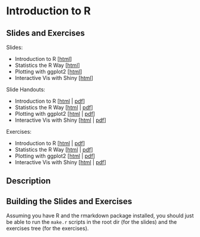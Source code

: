# Introduction to R


## Slides and Exercises

Slides: 

* Introduction to R           [[html](http://htmlpreview.github.com/?https://github.com/wrathematics/2015SFSURworkshop/blob/master/01-R.html)]
* Statistics the R Way        [[html](http://htmlpreview.github.com/?https://github.com/wrathematics/2015SFSURworkshop/blob/master/02-stats.html)]
* Plotting with ggplot2       [[html](http://htmlpreview.github.com/?https://github.com/wrathematics/2015SFSURworkshop/blob/master/03-ggplot2.html)]
* Interactive Vis with Shiny  [[html](http://htmlpreview.github.com/?https://github.com/wrathematics/2015SFSURworkshop/blob/master/04-shiny.html)]


Slide Handouts: 


* Introduction to R           [[html](http://htmlpreview.github.com/?https://github.com/wrathematics/2015SFSURworkshop/blob/master/01-R_handout.html)       | [pdf](https://github.com/wrathematics/2015SFSURworkshop/raw/master/01-R_handout.pdf)] 
* Statistics the R Way        [[html](http://htmlpreview.github.com/?https://github.com/wrathematics/2015SFSURworkshop/blob/master/02-stats_handout.html)   | [pdf](https://github.com/wrathematics/2015SFSURworkshop/raw/master/02-stats_handout.pdf)] 
* Plotting with ggplot2       [[html](http://htmlpreview.github.com/?https://github.com/wrathematics/2015SFSURworkshop/blob/master/03-ggplot2_handout.html) | [pdf](https://github.com/wrathematics/2015SFSURworkshop/raw/master/03-ggplot2_handout.pdf)]
* Interactive Vis with Shiny  [[html](http://htmlpreview.github.com/?https://github.com/wrathematics/2015SFSURworkshop/blob/master/04-shiny_handout.html)   | [pdf](https://github.com/wrathematics/2015SFSURworkshop/raw/master/04-shiny_handout.pdf)]


Exercises:

* Introduction to R           [[html](http://htmlpreview.github.com/?https://github.com/wrathematics/2015SFSURworkshop/blob/master/exercises/01-R.html)       | [pdf](https://github.com/wrathematics/2015SFSURworkshop/raw/master/exercises/01-R.pdf)] 
* Statistics the R Way        [[html](http://htmlpreview.github.com/?https://github.com/wrathematics/2015SFSURworkshop/blob/master/exercises/02-stats.html)   | [pdf](https://github.com/wrathematics/2015SFSURworkshop/raw/master/exercises/02-stats.pdf)] 
* Plotting with ggplot2       [[html](http://htmlpreview.github.com/?https://github.com/wrathematics/2015SFSURworkshop/blob/master/exercises/03-ggplot2.html) | [pdf](https://github.com/wrathematics/2015SFSURworkshop/raw/master/exercises/03-ggplot2.pdf)]
* Interactive Vis with Shiny  [[html](http://htmlpreview.github.com/?https://github.com/wrathematics/2015SFSURworkshop/blob/master/exercises/04-shiny.html)   | [pdf](https://github.com/wrathematics/2015SFSURworkshop/raw/master/exercises/04-shiny.pdf)]

## Description



## Building the Slides and Exercises

Assuming you have R and the rmarkdown package installed, you should
just be able to run the `make.r` scripts in the root dir (for the
slides) and the exercises tree (for the exercises).

